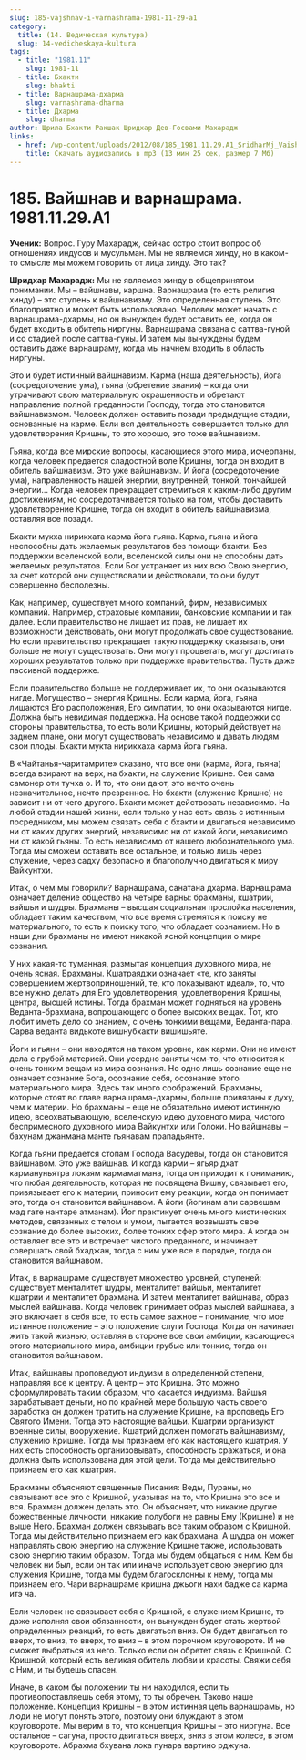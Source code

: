 ```yaml
---
slug: 185-vajshnav-i-varnashrama-1981-11-29-a1
category:
  title: (14. Ведическая культура)
  slug: 14-vedicheskaya-kultura
tags:
  - title: "1981.11"
    slug: 1981-11
  - title: Бхакти
    slug: bhakti
  - title: Варнашрама-дхарма
    slug: varnashrama-dharma
  - title: Дхарма
    slug: dharma
author: Шрила Бхакти Ракшак Шридхар Дев-Госвами Махарадж
links:
  - href: /wp-content/uploads/2012/08/185_1981.11.29.A1_SridharMj_Vaishnav_and_Varnashrama.mp3
    title: Скачать аудиозапись в mp3 (13 мин 25 сек, размер 7 Мб)
---
```


# 185. Вайшнав и варнашрама. 1981.11.29.A1

**Ученик:** Вопрос. Гуру Махарадж, сейчас остро стоит вопрос об отношениях индусов и мусульман. Мы не являемся хинду, но в каком-то смысле мы можем говорить от лица хинду. Это так?

**Шридхар Махарадж:** Мы не являемся хинду в общепринятом понимании. Мы – вайшнавы, каршна. Варнашрама (то есть религия хинду) – это ступень к вайшнавизму. Это определенная ступень. Это благоприятно и может быть использовано. Человек может начать с варнашрама-дхармы, но он вынужден будет оставить ее, когда он будет входить в обитель ниргуны. Варнашрама связана с саттва-гуной и со стадией после саттва-гуны. И затем мы вынуждены будем оставить даже варнашраму, когда мы начнем входить в область ниргуны.

Это и будет истинный вайшнавизм. Карма (наша деятельность), йога (сосредоточение ума), гьяна (обретение знания) – когда они утрачивают свою материальную окрашенность и обретают направление полной преданности Господу, тогда это становится вайшнавизмом. Человек должен оставить позади предыдущие стадии, основанные на карме. Если вся деятельность совершается только для удовлетворения Кришны, то это хорошо, это тоже вайшнавизм.

Гьяна, когда все мирские вопросы, касающиеся этого мира, исчерпаны, когда человек предается сладостной воле Кришны, тогда он входит в обитель вайшнавизм. Это уже вайшнавизм. И йога (сосредоточение ума), направленность нашей энергии, внутренней, тонкой, тончайшей энергии… Когда человек прекращает стремиться к каким-либо другим достижениям, но сосредотачивается только на том, чтобы доставить удовлетворение Кришне, тогда он входит в обитель вайшнавизма, оставляя все позади.

Бхакти мукха нирикхата карма йога гьяна. Карма, гьяна и йога неспособны дать желаемых результатов без помощи бхакти. Без поддержки вселенской воли, вселенской силы они не способны дать желаемых результатов. Если Бог устраняет из них всю Свою энергию, за счет которой они существовали и действовали, то они будут совершенно бесполезны.

Как, например, существует много компаний, фирм, независимых компаний. Например, страховые компании, банковские компании и так далее. Если правительство не лишает их прав, не лишает их возможности действовать, они могут продолжать свое существование. Но если правительство прекращает такую поддержку оказывать, они больше не могут существовать. Они могут процветать, могут достигать хороших результатов только при поддержке правительства. Пусть даже пассивной поддержке.

Если правительство больше не поддерживает их, то они оказываются нигде. Могущество – энергия Кришны. Если карма, йога, гьяна лишаются Его расположения, Его симпатии, то они оказываются нигде. Должна быть невидимая поддержка. На основе такой поддержки со стороны правительства, то есть воли Кришны, который действует на заднем плане, они могут существовать независимо и давать людям свои плоды. Бхакти мукта нирикхаха карма йога гьяна.

В «Чайтанья-чаритамрите» сказано, что все они (карма, йога, гьяна) всегда взирают на верх, на бхакти, на служение Кришне. Сеи сама самонер оти тучха о. И то, что они дают, это нечто очень незначительное, нечто презренное. Но бхакти (служение Кришне) не зависит ни от чего другого. Бхакти может действовать независимо. На любой стадии нашей жизни, если только у нас есть связь с истинным посредником, мы можем связать себя с бхакти и двигаться независимо ни от каких других энергий, независимо ни от какой йоги, независимо ни от какой гьяны. То есть независимо от нашего любознательного ума. Тогда мы сможем оставить все остальное, и только лишь через служение, через садху безопасно и благополучно двигаться к миру Вайкунтхи.

Итак, о чем мы говорили? Варнашрама, санатана дхарма. Варнашрама означает деление общество на четыре варны: брахманы, кшатрии, вайшьи и шудры. Брахманы – высшая социальная прослойка населения, обладает таким качеством, что все время стремятся к поиску не материального, то есть к поиску того, что обладает сознанием. Но в наши дни брахманы не имеют никакой ясной концепции о мире сознания.

У них какая-то туманная, размытая концепция духовного мира, не очень ясная. Брахманы. Кшатраяджи означает «те, кто заняты совершением жертвоприношений, те, кто показывают идеал», то, что все нужно делать для Его удовлетворения, удовлетворения Кришны, центра, высшей истины. Тогда брахман может подняться на уровень Веданта-брахмана, вопрошающего о более высоких вещах. Тот, кто любит иметь дело со знанием, с очень тонкими вещами, Веданта-пара. Сарва веданта видькоте вишнубхакти вишишьяте.

Йоги и гьяни – они находятся на таком уровне, как карми. Они не имеют дела с грубой материей. Они усердно заняты чем-то, что относится к очень тонким вещам из мира сознания. Но одно лишь сознание еще не означает сознание Бога, осознание себя, осознание этого материального мира. Здесь так много соображений. Брахманы, которые стоят во главе варнашрама-дхармы, больше привязаны к духу, чем к материи. Но брахманы – еще не обязательно имеют истинную идею, всеохватывающую, вселенскую идею духовного мира, чистого беспримесного духовного мира Вайкунтхи или Голоки. Но вайшнавы – бахунам джанмана манте гьянавам прападьянте.

Когда гьяни предается стопам Господа Васудевы, тогда он становится вайшнавом. Это уже вайшнав. И когда карми – ягьяр дхат кармануньятра локаям кармаматмана, тогда он приходит к пониманию, что любая деятельность, которая не посвящена Вишну, связывает его, привязывает его к материи, приносит ему реакции, когда он понимает это, тогда он становится вайшнавом. А йоги (йогинам апи сарвешам мад гате нантаре атманам). Йог практикует очень много мистических методов, связанных с телом и умом, пытается возвышать свое сознание до более высоких, более тонких сфер этого мира. А когда он оставляет все это и встречает чистого преданного, и начинает совершать свой бхаджан, тогда с ним уже все в порядке, тогда он становится вайшнавом.

Итак, в варнашраме существует множество уровней, ступеней: существует менталитет шудры, менталитет вайшьи, менталитет кшатрии и менталитет брахмана. И затем менталитет вайшнава, образ мыслей вайшнава. Когда человек принимает образ мыслей вайшнава, а это включает в себя все, то есть самое важное – понимание, что мое истинное положение – это положение слуги Господа. Когда он начинает жить такой жизнью, оставляя в стороне все свои амбиции, касающиеся этого материального мира, амбиции грубые или тонкие, тогда он становится вайшнавом.

Итак, вайшнавы проповедуют индуизм в определенной степени, направляя все к центру. А центр – это Кришна. Это можно сформулировать таким образом, что касается индуизма. Вайшья зарабатывает деньги, но по крайней мере большую часть своего заработка он должен тратить на служение Кришне, на проповедь Его Святого Имени. Тогда это настоящие вайшьи. Кшатрии организуют военные силы, вооружение. Кшатрий должен помогать вайшнавизму, служению Кришне. Тогда мы признаем его как настоящего кшатрия. У них есть способность организовывать, способность сражаться, и она должна быть использована для этой цели. Тогда мы действительно признаем его как кшатрия.

Брахманы объясняют священные Писания: Веды, Пураны, но связывают все это с Кришной, указывая на то, что Кришна это все и вся. Брахман должен делать это. Он объясняет, что никакие другие божественные личности, никакие полубоги не равны Ему (Кришне) и не выше Него. Брахман должен связывать все таким образом с Кришной. Тогда мы действительно признаем его как брахмана. А шудра он может направлять свою энергию на служение Кришне также, использовать свою энергию таким образом. Тогда мы будем общаться с ним. Кем бы человек ни был, если он так или иначе использует свою энергию для служения Кришне, тогда мы будем благосклонны к нему, тогда мы признаем его. Чари варнашраме кришна джьоги нахи бадже са карма итэ ча.

Если человек не связывает себя с Кришной, с служением Кришне, то даже исполняя свои обязанности, он вынужден будет стать жертвой определенных реакций, то есть двигаться вниз. Он будет двигаться то вверх, то вниз, то вверх, то вниз – в этом порочном круговороте. И не сможет выбраться из него. Только если он обретет связь с Кришной. С Кришной, который есть великая обитель любви и красоты. Свяжи себя с Ним, и ты будешь спасен.

Иначе, в каком бы положении ты ни находился, если ты противопоставляешь себя этому, то ты обречен. Таково наше положение. Концепция Кришны – в этом истинная цель варнашрамы, но люди не могут понять этого, поэтому они блуждают в этом круговороте. Мы верим в то, что концепция Кришны – это ниргуна. Все остальное – сагуна, просто двигаться вверх, вниз в этом колесе, в этом круговороте. Абрахма бхувана лока пунара вартино рджуна.

